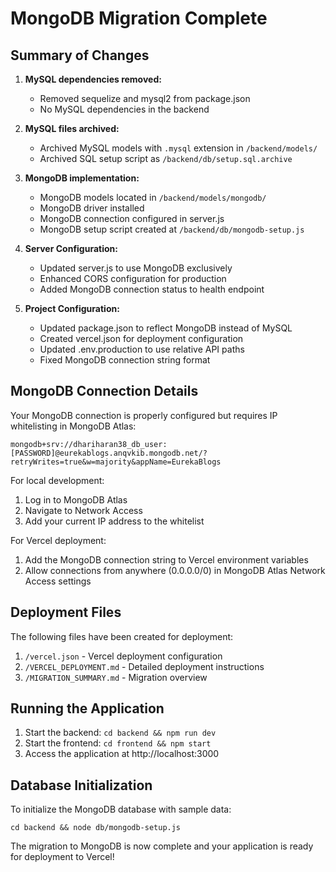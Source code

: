 # MongoDB Migration Complete

## Summary of Changes

1. **MySQL dependencies removed:**
   - Removed sequelize and mysql2 from package.json
   - No MySQL dependencies in the backend

2. **MySQL files archived:**
   - Archived MySQL models with `.mysql` extension in `/backend/models/`
   - Archived SQL setup script as `/backend/db/setup.sql.archive`

3. **MongoDB implementation:**
   - MongoDB models located in `/backend/models/mongodb/`
   - MongoDB driver installed
   - MongoDB connection configured in server.js
   - MongoDB setup script created at `/backend/db/mongodb-setup.js`

4. **Server Configuration:**
   - Updated server.js to use MongoDB exclusively
   - Enhanced CORS configuration for production
   - Added MongoDB connection status to health endpoint

5. **Project Configuration:**
   - Updated package.json to reflect MongoDB instead of MySQL
   - Created vercel.json for deployment configuration
   - Updated .env.production to use relative API paths
   - Fixed MongoDB connection string format

## MongoDB Connection Details

Your MongoDB connection is properly configured but requires IP whitelisting in MongoDB Atlas:

```
mongodb+srv://dhariharan38_db_user:[PASSWORD]@eurekablogs.anqvkib.mongodb.net/?retryWrites=true&w=majority&appName=EurekaBlogs
```

For local development:
1. Log in to MongoDB Atlas
2. Navigate to Network Access
3. Add your current IP address to the whitelist

For Vercel deployment:
1. Add the MongoDB connection string to Vercel environment variables
2. Allow connections from anywhere (0.0.0.0/0) in MongoDB Atlas Network Access settings

## Deployment Files

The following files have been created for deployment:

1. `/vercel.json` - Vercel deployment configuration
2. `/VERCEL_DEPLOYMENT.md` - Detailed deployment instructions
3. `/MIGRATION_SUMMARY.md` - Migration overview

## Running the Application

1. Start the backend: `cd backend && npm run dev`
2. Start the frontend: `cd frontend && npm start`
3. Access the application at http://localhost:3000

## Database Initialization

To initialize the MongoDB database with sample data:
```
cd backend && node db/mongodb-setup.js
```

The migration to MongoDB is now complete and your application is ready for deployment to Vercel!
